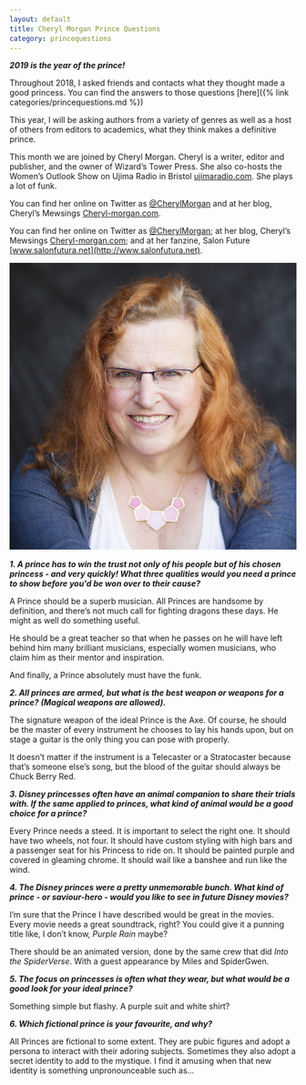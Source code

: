 ```yaml
---
layout: default
title: Cheryl Morgan Prince Questions
category: princequestions
---
```


**_2019 is the year of the prince!_**

Throughout 2018, I asked friends and contacts what they thought made a good princess. You can find the answers to those questions [here]({% link categories/princequestions.md %}) 

This year, I will be asking authors from a variety of genres as well as a host of others from editors to academics, what they think makes a definitive prince.

This month we are joined by Cheryl Morgan. Cheryl is a writer, editor and publisher, and the owner of Wizard’s Tower Press. She also co-hosts the Women’s Outlook Show on Ujima Radio in Bristol [ujimaradio.com](https://www.ujimaradio.com). She plays a lot of funk.

You can find her online on Twitter as [@CherylMorgan](https://twitter.com/CherylMorgan) and at her blog, Cheryl’s Mewsings [Cheryl-morgan.com](https://www.cheryl-morgan.com).

You can find her online on Twitter as [@CherylMorgan](https://twitter.com/CherylMorgan); at her blog, Cheryl’s Mewsings [Cheryl-morgan.com](https://www.cheryl-morgan.com); and at her fanzine, Salon Future [www.salonfutura.net](http://www.salonfutura.net).


<div class="col-sm-4 pull-right">
<img class="img-responsive" src="/img/Year Of The Prince Questions/CherylMorgan.jpg" alt="Cheryl Morgan">
</div>

**_1. A prince has to win the trust not only of his people but of his chosen princess - and very quickly! What three qualities would you need a prince to show before you'd be won over to their cause?_**


A Prince should be a superb musician. All Princes are handsome by definition, and there’s not much call for fighting dragons these days. He might as well do something useful.

He should be a great teacher so that when he passes on he will have left behind him many brilliant musicians, especially women musicians, who claim him as their mentor and inspiration.

And finally, a Prince absolutely must have the funk.

**_2. All princes are armed, but what is the best weapon or weapons for a prince? (Magical weapons are allowed)._**


The signature weapon of the ideal Prince is the Axe. Of course, he should be the master of every instrument he chooses to lay his hands upon, but on stage a guitar is the only thing you can pose with properly. 

It doesn’t matter if the instrument is a Telecaster or a Stratocaster because that’s someone else’s song, but the blood of the guitar should always be Chuck Berry Red.



**_3. Disney princesses often have an animal companion to share their trials with. If the same applied to princes, what kind of animal would be a good choice for a prince?_**


Every Prince needs a steed. It is important to select the right one. It should have two wheels, not four. It should have custom styling with high bars and a passenger seat for his Princess to ride on. It should be painted purple and covered in gleaming chrome. It should wail like a banshee and run like the wind.



**_4. The Disney princes were a pretty unmemorable bunch. What kind of prince - or saviour-hero - would you like to see in future Disney movies?_**


I’m sure that the Prince I have described would be great in the movies. Every movie needs a great soundtrack, right? You could give it a punning title like, I don’t know, *Purple Rain* maybe?

There should be an animated version, done by the same crew that did *Into the SpiderVerse*. With a guest appearance by Miles and SpiderGwen.



**_5. The focus on princesses is often what they wear, but what would be a good look for your ideal prince?_**


Something simple but flashy. A purple suit and white shirt?




**_6. Which fictional prince is your favourite, and why?_**

All Princes are fictional to some extent. They are pubic figures and adopt a persona to interact with their adoring subjects. Sometimes they also adopt a secret identity to add to the mystique. I find it amusing when that new identity is something unpronounceable such as…


